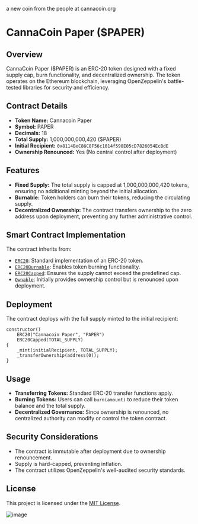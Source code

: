 a new coin from the people at cannacoin.org
# CannaCoin Paper ($PAPER)

## Overview
CannaCoin Paper ($PAPER) is an ERC-20 token designed with a fixed supply cap, burn functionality, and decentralized ownership. The token operates on the Ethereum blockchain, leveraging OpenZeppelin's battle-tested libraries for security and efficiency.

## Contract Details
- **Token Name:** Cannacoin Paper
- **Symbol:** PAPER
- **Decimals:** 18
- **Total Supply:** 1,000,000,000,420 ($PAPER)
- **Initial Recipient:** `0x8114BeC86C8F56c1014f590E05cD7826054EcBdE`
- **Ownership Renounced:** Yes (No central control after deployment)

## Features
- **Fixed Supply:** The total supply is capped at 1,000,000,000,420 tokens, ensuring no additional minting beyond the initial allocation.
- **Burnable:** Token holders can burn their tokens, reducing the circulating supply.
- **Decentralized Ownership:** The contract transfers ownership to the zero address upon deployment, preventing any further administrative control.

## Smart Contract Implementation
The contract inherits from:
- [`ERC20`](https://docs.openzeppelin.com/contracts/4.x/api/token/erc20): Standard implementation of an ERC-20 token.
- [`ERC20Burnable`](https://docs.openzeppelin.com/contracts/4.x/api/token/erc20#ERC20Burnable): Enables token burning functionality.
- [`ERC20Capped`](https://docs.openzeppelin.com/contracts/4.x/api/token/erc20#ERC20Capped): Ensures the supply cannot exceed the predefined cap.
- [`Ownable`](https://docs.openzeppelin.com/contracts/4.x/api/access#Ownable): Initially provides ownership control but is renounced upon deployment.

## Deployment
The contract deploys with the full supply minted to the initial recipient:
```solidity
constructor()
    ERC20("Cannacoin Paper", "PAPER")
    ERC20Capped(TOTAL_SUPPLY)
{
    _mint(initialRecipient, TOTAL_SUPPLY);
    _transferOwnership(address(0));
}
```

## Usage
- **Transferring Tokens:** Standard ERC-20 transfer functions apply.
- **Burning Tokens:** Users can call `burn(amount)` to reduce their token balance and the total supply.
- **Decentralized Governance:** Since ownership is renounced, no centralized authority can modify or control the token contract.

## Security Considerations
- The contract is immutable after deployment due to ownership renouncement.
- Supply is hard-capped, preventing inflation.
- The contract utilizes OpenZeppelin's well-audited security standards.

## License
This project is licensed under the [MIT License](https://opensource.org/licenses/MIT).


![image](https://github.com/user-attachments/assets/9526c0dc-4a82-47ef-912b-ba367cf6e30a)


